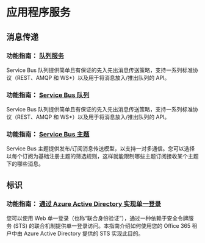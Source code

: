 <properties 
  pageTitle="Php-应用服务 - Azure 微软云"
  metakeywords="" 
  description="" 
  services="" 
  documentationCenter="php" 
  authors="" 
  manager="Tiffena" 
  editor="EricChen"/>
<tags ms.service=""
    ms.date=""
    wacn.date="04/11/2015"
    />


<h1 id="menu-php-appservices">应用程序服务</h1>
<h2 id="header-0">消息传递</h2>
<h3>功能指南： <a href="/documentation/articles/storage-php-how-to-use-queues/">队列服务</a></h3>
<p>Service Bus 队列提供简单且有保证的先入先出消息传送策略，支持一系列标准协议（REST、AMQP 和 WS*）以及用于将消息放入/推出队列的 API。</p>
<h3>功能指南： <a href="/documentation/articles/service-bus-php-how-to-use-queues/">Service Bus 队列</a></h3>
<p>Service Bus 队列提供简单且有保证的先入先出消息传送策略，支持一系列标准协议（REST、AMQP 和 WS*）以及用于将消息放入/推出队列的 API。</p>
<h3>功能指南： <a href="/documentation/articles/service-bus-php-how-to-use-topics-subscriptions/">Service Bus 主题</a></h3>
<p>Service Bus 主题提供发布/订阅消息传送模型，以支持一对多通信。您可以选择以每个订阅为基础注册主题的筛选规则，这样就能限制哪些主题订阅接收某个主题下的哪些消息。</p>
<!--<h2 id="header-1">通信</h2>
<h3>功能指南： <a href="/documentation/articles/store-sendgrid-php-how-to-send-email/">SendGrid 电子邮件服务</a></h3>
<p>Azure 应用程序可以使用 SendGrid 来包括电子邮件功能。SendGrid 提供了可靠的电子邮件传递服务、实时分析和灵活的 API，使用户能够轻松地将服务合并到他们的 Azure 应用程序中。</p>
<h3>功能指南： <a href="/documentation/articles/partner-twilio-php-how-to-use-voice-sms/">Twilio</a></h3>
<p>Azure 应用程序可以通过 Twilio 合并电话和短信服务 (SMS) 消息功能。可使用 Twilio API 拨打和接听电话，收发短信，以及通过现有互联网连接（包括移动连接）进行语音通信。</p>-->
<h2 id="header-2">标识</h2>
<h3>功能指南： <a href="/documentation/articles/active-directory-php-web-single-sign-on/">通过 Azure Active Directory 实现单一登录</a></h3>
<p>您可以使用 Web 单一登录（也称&ldquo;联合身份验证&rdquo;），通过一种依赖于安全令牌服务 (STS) 的联合机制提供单一登录访问。本指南介绍如何使用您的 Office 365 租户中由 Azure Active Directory 提供的 STS 实现此目的。</p>
<!--<h2 id="header-3">图像处理</h2>
<h3>功能指南： <a href="/documentation/articles/store-blitline-how-to-use/">Blitline 图像处理服务</a></h3>
<p>Blitline 是一项基于云计算的图像处理服务。本指南介绍如何访问 Blitline 服务以及如何将作业提交到 Blitline。</p>-->
